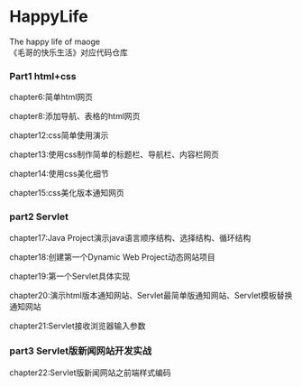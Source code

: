 # HappyLife

The happy life of maoge  
《毛哥的快乐生活》对应代码仓库

### Part1 html+css

chapter6:简单html网页

chapter8:添加导航、表格的html网页

chapter12:css简单使用演示

chapter13:使用css制作简单的标题栏、导航栏、内容栏网页

chapter14:使用css美化细节

chapter15:css美化版本通知网页

### part2 Servlet

chapter17:Java Project演示java语言顺序结构、选择结构、循环结构

chapter18:创建第一个Dynamic Web Project动态网站项目

chapter19:第一个Servlet具体实现

chapter20:演示html版本通知网站、Servlet最简单版通知网站、Servlet模板替换通知网站

chapter21:Servlet接收浏览器输入参数

### part3 Servlet版新闻网站开发实战

chapter22:Servlet版新闻网站之前端样式编码

